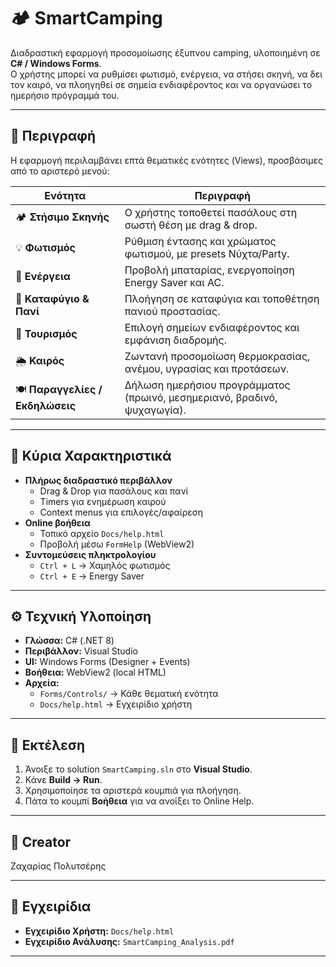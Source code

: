 # 🏕️ SmartCamping

Διαδραστική εφαρμογή προσομοίωσης έξυπνου camping, υλοποιημένη σε **C# / Windows Forms**.  
Ο χρήστης μπορεί να ρυθμίσει φωτισμό, ενέργεια, να στήσει σκηνή, να δει τον καιρό, να πλοηγηθεί σε σημεία ενδιαφέροντος και να οργανώσει το ημερήσιο πρόγραμμά του.

---

## 📘 Περιγραφή
Η εφαρμογή περιλαμβάνει επτά θεματικές ενότητες (Views), προσβάσιμες από το αριστερό μενού:

| Ενότητα | Περιγραφή |
|----------|------------|
| 🏕️ **Στήσιμο Σκηνής** | Ο χρήστης τοποθετεί πασάλους στη σωστή θέση με drag & drop. |
| 💡 **Φωτισμός** | Ρύθμιση έντασης και χρώματος φωτισμού, με presets Νύχτα/Party. |
| 🔋 **Ενέργεια** | Προβολή μπαταρίας, ενεργοποίηση Energy Saver και AC. |
| 🧭 **Καταφύγιο & Πανί** | Πλοήγηση σε καταφύγια και τοποθέτηση πανιού προστασίας. |
| 🚶 **Τουρισμός** | Επιλογή σημείων ενδιαφέροντος και εμφάνιση διαδρομής. |
| 🌦️ **Καιρός** | Ζωντανή προσομοίωση θερμοκρασίας, ανέμου, υγρασίας και προτάσεων. |
| 🍽️ **Παραγγελίες / Εκδηλώσεις** | Δήλωση ημερήσιου προγράμματος (πρωινό, μεσημεριανό, βραδινό, ψυχαγωγία). |

---

## 🧩 Κύρια Χαρακτηριστικά

- **Πλήρως διαδραστικό περιβάλλον**
  - Drag & Drop για πασάλους και πανί
  - Timers για ενημέρωση καιρού
  - Context menus για επιλογές/αφαίρεση
- **Online βοήθεια**
  - Τοπικό αρχείο `Docs/help.html`
  - Προβολή μέσω `FormHelp` (WebView2)
- **Συντομεύσεις πληκτρολογίου**
  - `Ctrl + L` → Χαμηλός φωτισμός  
  - `Ctrl + E` → Energy Saver  

---

## ⚙️ Τεχνική Υλοποίηση

- **Γλώσσα:** C# (.NET 8)
- **Περιβάλλον:** Visual Studio  
- **UI:** Windows Forms (Designer + Events)
- **Βοήθεια:** WebView2 (local HTML)
- **Αρχεία:**  
  - `Forms/Controls/` → Κάθε θεματική ενότητα  
  - `Docs/help.html` → Εγχειρίδιο χρήστη  

---

## 🧭 Εκτέλεση

1. Άνοιξε το solution `SmartCamping.sln` στο **Visual Studio**.  
2. Κάνε **Build → Run**.  
3. Χρησιμοποίησε τα αριστερά κουμπιά για πλοήγηση.  
4. Πάτα το κουμπί **Βοήθεια** για να ανοίξει το Online Help.

---

## 👥 Creator
Ζαχαρίας Πολυτσέρης

---


## 📄 Εγχειρίδια
- **Εγχειρίδιο Χρήστη:** `Docs/help.html`  
- **Εγχειρίδιο Ανάλυσης:** `SmartCamping_Analysis.pdf`

---
